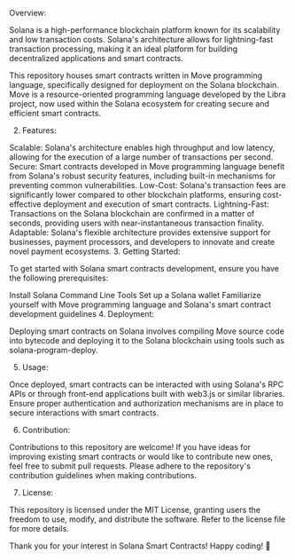  Overview:

Solana is a high-performance blockchain platform known for its scalability and low transaction costs. Solana's architecture allows for lightning-fast transaction processing, making it an ideal platform for building decentralized applications and smart contracts.

This repository houses smart contracts written in Move programming language, specifically designed for deployment on the Solana blockchain. Move is a resource-oriented programming language developed by the Libra project, now used within the Solana ecosystem for creating secure and efficient smart contracts.

2. Features:

Scalable: Solana's architecture enables high throughput and low latency, allowing for the execution of a large number of transactions per second.
Secure: Smart contracts developed in Move programming language benefit from Solana's robust security features, including built-in mechanisms for preventing common vulnerabilities.
Low-Cost: Solana's transaction fees are significantly lower compared to other blockchain platforms, ensuring cost-effective deployment and execution of smart contracts.
Lightning-Fast: Transactions on the Solana blockchain are confirmed in a matter of seconds, providing users with near-instantaneous transaction finality.
Adaptable: Solana's flexible architecture provides extensive support for businesses, payment processors, and developers to innovate and create novel payment ecosystems.
3. Getting Started:

To get started with Solana smart contracts development, ensure you have the following prerequisites:

Install Solana Command Line Tools
Set up a Solana wallet
Familiarize yourself with Move programming language and Solana's smart contract development guidelines
4. Deployment:

Deploying smart contracts on Solana involves compiling Move source code into bytecode and deploying it to the Solana blockchain using tools such as solana-program-deploy.

5. Usage:

Once deployed, smart contracts can be interacted with using Solana's RPC APIs or through front-end applications built with web3.js or similar libraries. Ensure proper authentication and authorization mechanisms are in place to secure interactions with smart contracts.

6. Contribution:

Contributions to this repository are welcome! If you have ideas for improving existing smart contracts or would like to contribute new ones, feel free to submit pull requests. Please adhere to the repository's contribution guidelines when making contributions.

7. License:

This repository is licensed under the MIT License, granting users the freedom to use, modify, and distribute the software. Refer to the license file for more details.

Thank you for your interest in Solana Smart Contracts! Happy coding! 🚀